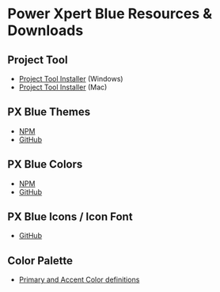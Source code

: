 # Power Xpert Blue Resources & Downloads

## Project Tool
* <a href="/downloads/studioblue/PXBlueInstaller_windows.exe" download>Project Tool Installer</a> (Windows)
* <a href="/downloads/studioblue/PXBlueInstaller_mac.dmg" download>Project Tool Installer</a> (Mac)

## PX Blue Themes
* [NPM](https://www.npmjs.com/package/@pxblue/themes)
* [GitHub](https://github.com/pxblue/themes)

## PX Blue Colors
* [NPM](https://www.npmjs.com/package/@pxblue/colors)
* [GitHub](https://github.com/pxblue/colors)

## PX Blue Icons / Icon Font
* [GitHub](https://github.com/pxblue/icons)

## Color Palette
* <a href="/downloads/studioblue/Design2.0-UX-All-Colors.pdf" download>Primary and Accent Color definitions</a>
